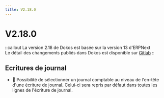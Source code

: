 ```yaml
---
title: V2.18.0
---
```


# V2.18.0

::callout
La version 2.18 de Dokos est basée sur la version 13 d'ERPNext  
Le détail des changements publiés dans Dokos est disponible sur [Gitlab](https://gitlab.com/dokos/dokos/-/releases)
::

## Ecritures de journal

- :rocket: Possibilité de sélectionner un journal comptable au niveau de l'en-tête d'une écriture de journal. Celui-ci sera repris par défaut dans toutes les lignes de l'écriture de journal.
